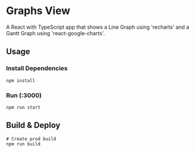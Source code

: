 # Graphs View

A React with TypeScript app that shows a Line Graph using 'recharts' and a Gantt Graph using 'react-google-charts'.


## Usage

### Install Dependencies 

```
npm install
```

### Run (:3000)

```
npm run start
```

## Build & Deploy

```
# Create prod build
npm run build
```

